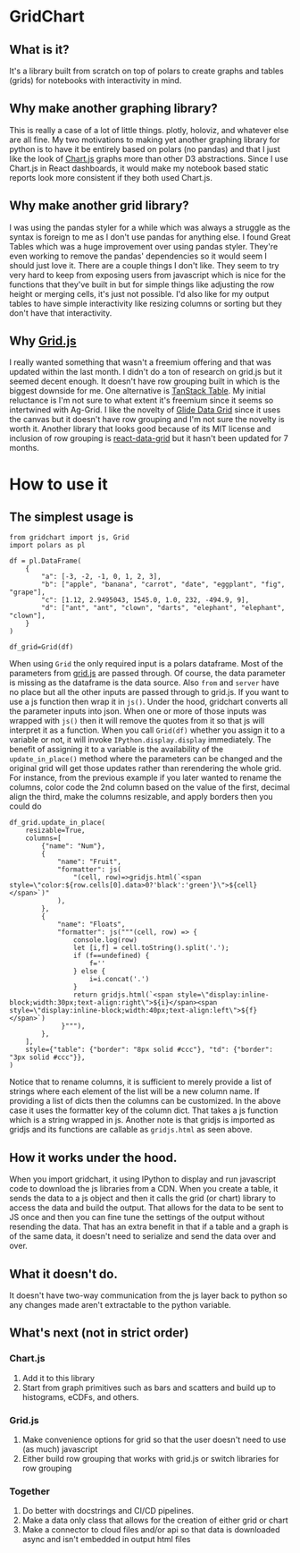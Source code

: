 # GridChart

## What is it?

It's a library built from scratch on top of polars to create graphs and tables (grids) for notebooks with interactivity in mind.

## Why make another graphing library?

This is really a case of a lot of little things. plotly, holoviz, and whatever else are all fine. My two motivations to making yet another graphing library for python is to have it be entirely based on polars (no pandas) and that I just like the look of [Chart.js](https://www.chartjs.org/) graphs more than other D3 abstractions. Since I use Chart.js in React dashboards, it would make my notebook based static reports look more consistent if they both used Chart.js. 

## Why make another grid library?

I was using the pandas styler for a while which was always a struggle as the syntax is foreign to me as I don't use pandas for anything else. I found Great Tables which was a huge improvement over using pandas styler. They're even working to remove the pandas' dependencies so it would seem I should just love it. There are a couple things I don't like. They seem to try very hard to keep from exposing users from javascript which is nice for the functions that they've built in but for simple things like adjusting the row height or merging cells, it's just not possible. I'd also like for my output tables to have simple interactivity like resizing columns or sorting but they don't have that interactivity.

## Why [Grid.js](https://gridjs.io/)

I really wanted something that wasn't a freemium offering and that was updated within the last month. I didn't do a ton of research on grid.js but it seemed decent enough. It doesn't have row grouping built in which is the biggest downside for me. One alternative is [TanStack Table](https://github.com/tanstack/table). My initial reluctance is I'm not sure to what extent it's freemium since it seems so intertwined with Ag-Grid. I like the novelty of [Glide Data Grid](https://grid.glideapps.com/) since it uses the canvas but it doesn't have row grouping and I'm not sure the novelty is worth it. Another library that looks good because of its MIT license and inclusion of row grouping is [react-data-grid](https://github.com/adazzle/react-data-grid/tree/main) but it hasn't been updated for 7 months.

# How to use it

## The simplest usage is

```
from gridchart import js, Grid
import polars as pl

df = pl.DataFrame(
    {
        "a": [-3, -2, -1, 0, 1, 2, 3],
        "b": ["apple", "banana", "carrot", "date", "eggplant", "fig", "grape"],
        "c": [1.12, 2.9495043, 1545.0, 1.0, 232, -494.9, 9],
        "d": ["ant", "ant", "clown", "darts", "elephant", "elephant", "clown"],
    }
)

df_grid=Grid(df)
```

When using `Grid` the only required input is a polars dataframe. Most of the parameters from [grid.js](https://gridjs.io/docs/config/columns) are passed through. Of course, the data parameter is missing as the dataframe is the data source. Also `from` and `server` have no place but all the other inputs are passed through to grid.js. If you want to use a js function then wrap it in `js()`. Under the hood, gridchart converts all the parameter inputs into json. When one or more of those inputs was wrapped with `js()` then it will remove the quotes from it so that js will interpret it as a function. When you call `Grid(df)` whether you assign it to a variable or not, it will invoke `IPython.display.display` immediately. The benefit of assigning it to a variable is the availability of the `update_in_place()` method where the parameters can be changed and the original grid will get those updates rather than rerendering the whole grid. For instance, from the previous example if you later wanted to rename the columns, color code the 2nd column based on the value of the first, decimal align the third, make the columns resizable, and apply borders then you could do

```
df_grid.update_in_place(
    resizable=True,
    columns=[
        {"name": "Num"},
        {
            "name": "Fruit",
            "formatter": js(
                "(cell, row)=>gridjs.html(`<span style=\"color:${row.cells[0].data>0?'black':'green'}\">${cell}</span>`)"
            ),
        },
        {
            "name": "Floats",
            "formatter": js("""(cell, row) => {
                console.log(row)
                let [i,f] = cell.toString().split('.');
                if (f==undefined) {
                    f=''
                } else {
                    i=i.concat('.')
                }
                return gridjs.html(`<span style=\"display:inline-block;width:30px;text-align:right\">${i}</span><span style=\"display:inline-block;width:40px;text-align:left\">${f}</span>`)
             }"""),
        },
    ],
    style={"table": {"border": "8px solid #ccc"}, "td": {"border": "3px solid #ccc"}},
)
```

Notice that to rename columns, it is sufficient to merely provide a list of strings where each element of the list will be a new column name. If providing a list of dicts then the columns can be customized. In the above case it uses the formatter key of the column dict. That takes a js function which is a string wrapped in js. Another note is that gridjs is imported as gridjs and its functions are callable as `gridjs.html` as seen above. 

## How it works under the hood.

When you import gridchart, it using IPython to display and run javascript code to download the js libraries from a CDN. When you create a table, it sends the data to a js object and then it calls the grid (or chart) library to access the data and build the output. That allows for the data to be sent to JS once and then you can fine tune the settings of the output without resending the data. That has an extra benefit in that if a table and a graph is of the same data, it doesn't need to serialize and send the data over and over. 

## What it doesn't do.

It doesn't have two-way communication from the js layer back to python so any changes made aren't extractable to the python variable.

## What's next (not in strict order)

### Chart.js

1. Add it to this library
2. Start from graph primitives such as bars and scatters and build up to histograms, eCDFs, and others.

### Grid.js
1. Make convenience options for grid so that the user doesn't need to use (as much) javascript
2. Either build row grouping that works with grid.js or switch libraries for row grouping

### Together
1. Do better with docstrings and CI/CD pipelines.
2. Make a data only class that allows for the creation of either grid or chart
3. Make a connector to cloud files and/or api so that data is downloaded async and isn't embedded in output html files

